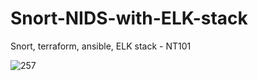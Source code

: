 # Snort-NIDS-with-ELK-stack
Snort, terraform, ansible, ELK stack - NT101 

![257](https://github.com/K-izme/Snort-NIDS-with-ELK-stack/assets/91515708/da1d89da-f660-4ed2-b0a1-de6f352fad51)
